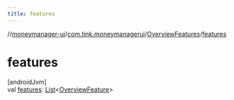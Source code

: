 ```yaml
---
title: features
---
```

//[moneymanager-ui](../../../index.html)/[com.tink.moneymanagerui](../index.html)/[OverviewFeatures](index.html)/[features](features.html)



# features



[androidJvm]\
val [features](features.html): [List](https://kotlinlang.org/api/latest/jvm/stdlib/kotlin.collections/-list/index.html)&lt;[OverviewFeature](../-overview-feature/index.html)&gt;




